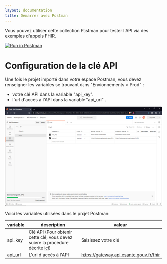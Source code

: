 ```yaml
---
layout: documentation
title: Démarrer avec Postman
---
```


Vous pouvez utiliser cette collection Postman pour tester l'API via des exemples d'appels FHIR.

[![Run in Postman](https://run.pstmn.io/button.svg)](https://app.getpostman.com/run-collection/8078261-a496d05a-e735-4211-9844-31b45ba5e6dd?action=collection%2Ffork&collection-url=entityId%3D8078261-a496d05a-e735-4211-9844-31b45ba5e6dd%26entityType%3Dcollection%26workspaceId%3D0376a555-c1a8-4912-9cb4-4945375d85e8#?env%5BProd%5D=W3sia2V5IjoiYXBpX2tleSIsInZhbHVlIjoiWFhYWC1YWFhYLVhYWFgtWFhYWCIsImVuYWJsZWQiOnRydWUsInR5cGUiOiJkZWZhdWx0Iiwic2Vzc2lvblZhbHVlIjoiWFhYWC1YWFhYLVhYWFgtWFhYWCIsInNlc3Npb25JbmRleCI6MH0seyJrZXkiOiJhcGlfdXJsIiwidmFsdWUiOiJodHRwczovL2dhdGV3YXkuYXBpLmVzYW50ZS5nb3V2LmZyL2ZoaXIiLCJlbmFibGVkIjp0cnVlLCJ0eXBlIjoiZGVmYXVsdCIsInNlc3Npb25WYWx1ZSI6Imh0dHBzOi8vZ2F0ZXdheS5hcGkuZXNhbnRlLmdvdXYuZnIvZmhpciIsInNlc3Npb25JbmRleCI6MX1d)


# Configuration de la clé API

Une fois le projet importé dans votre espace Postman, vous devez renseigner les variables se trouvant dans  "Envionnements > Prod" :
* votre clé API dans la variable "api_key".
* l'url d'accès à l'API dans la variable "api_url" .

![img.png](postman-config.png)

Voici les variables utilisées dans le projet Postman: 

| variable | description                                                                                                                                      | valeur                                |
|----------|--------------------------------------------------------------------------------------------------------------------------------------------------|---------------------------------------|
|  api_key        | Clé API (Pour obtenir cette clé, vous devez suivre la procédure décrite [ici](/annuaire-sante-fhir-documentation/pages/quick-start/readme))     | Saisissez votre clé                   |
|  api_url        | L'url d'accès à l'API                                                                                                                    | https://gateway.api.esante.gouv.fr/fhir |
